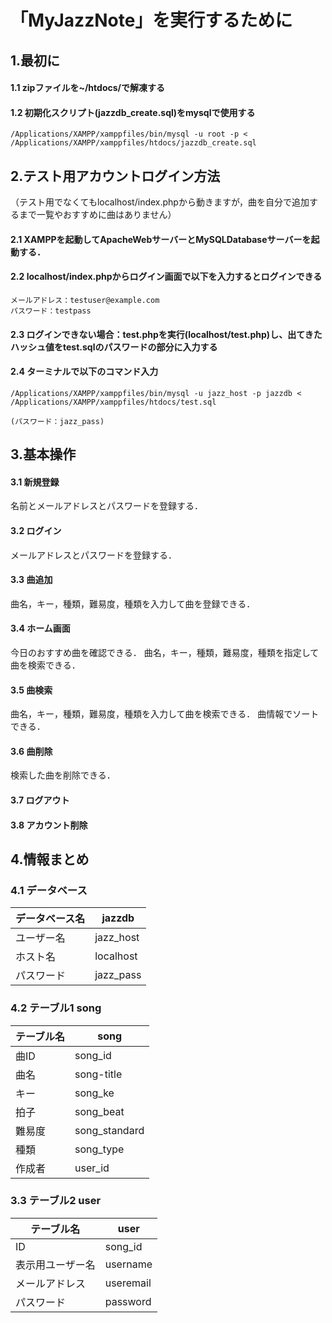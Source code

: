 # 「MyJazzNote」を実行するために

## 1.最初に

#### 1.1 zipファイルを~/htdocs/で解凍する

#### 1.2 初期化スクリプト(jazzdb_create.sql)をmysqlで使用する

    /Applications/XAMPP/xamppfiles/bin/mysql -u root -p < /Applications/XAMPP/xamppfiles/htdocs/jazzdb_create.sql  

## 2.テスト用アカウントログイン方法
（テスト用でなくてもlocalhost/index.phpから動きますが，曲を自分で追加するまで一覧やおすすめに曲はありません）

#### 2.1 XAMPPを起動してApacheWebサーバーとMySQLDatabaseサーバーを起動する．

#### 2.2 localhost/index.phpからログイン画面で以下を入力するとログインできる

    メールアドレス：testuser@example.com
    パスワード：testpass


#### 2.3 ログインできない場合：test.phpを実行(localhost/test.php)し、出てきたハッシュ値をtest.sqlのパスワードの部分に入力する

#### 2.4 ターミナルで以下のコマンド入力

    /Applications/XAMPP/xamppfiles/bin/mysql -u jazz_host -p jazzdb < /Applications/XAMPP/xamppfiles/htdocs/test.sql

    (パスワード：jazz_pass)

## 3.基本操作

#### 3.1 新規登録
名前とメールアドレスとパスワードを登録する．

#### 3.2 ログイン
メールアドレスとパスワードを登録する．

#### 3.3 曲追加
曲名，キー，種類，難易度，種類を入力して曲を登録できる．

#### 3.4 ホーム画面
今日のおすすめ曲を確認できる．
曲名，キー，種類，難易度，種類を指定して曲を検索できる．

#### 3.5 曲検索
曲名，キー，種類，難易度，種類を入力して曲を検索できる．
曲情報でソートできる．

#### 3.6 曲削除
検索した曲を削除できる．

#### 3.7 ログアウト

#### 3.8 アカウント削除


## 4.情報まとめ
### 4.1 データベース
| データベース名 | jazzdb |
| ---- | ---- |
| ユーザー名 | jazz_host |
| ホスト名 | localhost |
| パスワード | jazz_pass |

### 4.2 テーブル1 song
| テーブル名 | song |
| ---- | ---- |
| 曲ID | song_id |
| 曲名 | song-title |
| キー | song_ke |
| 拍子 | song_beat |
| 難易度 | song_standard |
| 種類 | song_type |
| 作成者 | user_id |

### 3.3 テーブル2 user
| テーブル名 | user |
| ---- | ---- |
| ID | song_id |
| 表示用ユーザー名 | username |
| メールアドレス | useremail |
| パスワード | password |